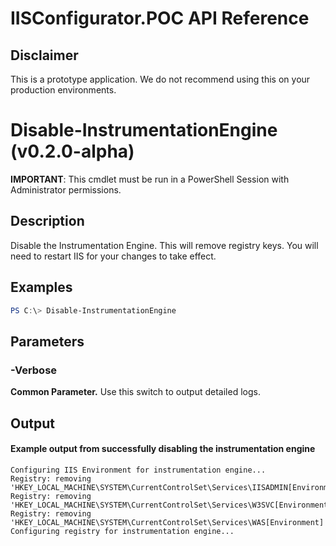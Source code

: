 # IISConfigurator.POC API Reference

## Disclaimer
This is a prototype application. 
We do not recommend using this on your production environments.

# Disable-InstrumentationEngine (v0.2.0-alpha)

**IMPORTANT**: This cmdlet must be run in a PowerShell Session with Administrator permissions.

## Description

Disable the Instrumentation Engine.
This will remove registry keys.
You will need to restart IIS for your changes to take effect.

## Examples

```powershell
PS C:\> Disable-InstrumentationEngine
```

## Parameters 

### -Verbose
**Common Parameter.** Use this switch to output detailed logs.

## Output


#### Example output from successfully disabling the instrumentation engine

```
Configuring IIS Environment for instrumentation engine...
Registry: removing 'HKEY_LOCAL_MACHINE\SYSTEM\CurrentControlSet\Services\IISADMIN[Environment]'
Registry: removing 'HKEY_LOCAL_MACHINE\SYSTEM\CurrentControlSet\Services\W3SVC[Environment]'
Registry: removing 'HKEY_LOCAL_MACHINE\SYSTEM\CurrentControlSet\Services\WAS[Environment]'
Configuring registry for instrumentation engine...
```
